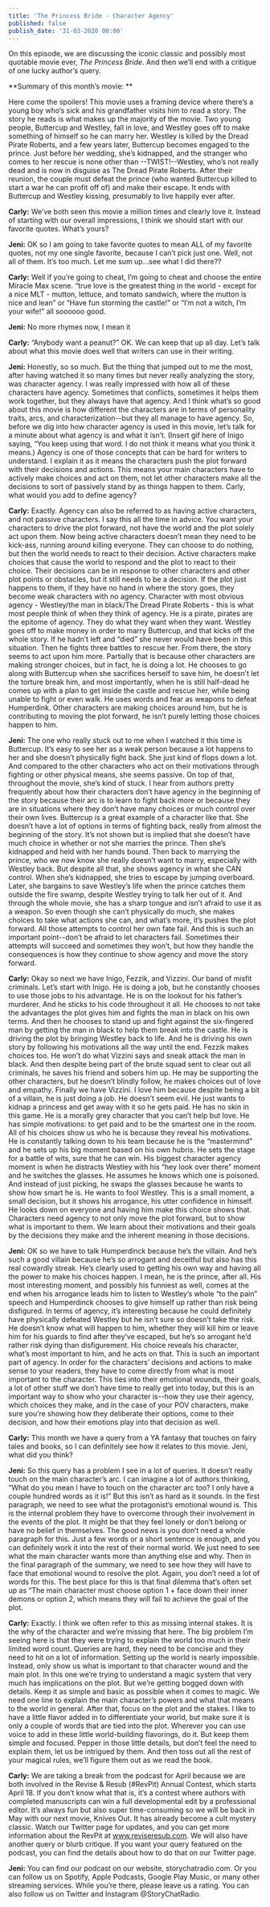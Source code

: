 ```yaml
---
title: 'The Princess Bride - Character Agency'
published: false
publish_date: '31-03-2020 00:00'
---
```


On this episode, we are discussing the iconic classic and possibly most quotable movie ever, _The Princess Bride_. And then we’ll end with a critique of one lucky author’s query. 

**Summary of this month’s movie: **

Here come the spoilers! This movie uses a framing device where there’s a young boy who’s sick and his grandfather visits him to read a story. The story he reads is what makes up the majority of the movie. Two young people, Buttercup and Westley, fall in love, and Westley goes off to make something of himself so he can marry her. Westley is killed by the Dread Pirate Roberts, and a few years later, Buttercup becomes engaged to the prince. Just before her wedding, she’s kidnapped, and the stranger who comes to her rescue is none other than  --TWIST!--Westley, who’s not really dead and is now in disguise as The Dread Pirate Roberts. After their reunion, the couple must defeat the prince (who wanted Buttercup killed to start a war he can profit off of) and make their escape. It ends with Buttercup and Westley kissing, presumably to live happily ever after. 

**Carly:** We’ve both seen this movie a million times and clearly love it. Instead of starting with our overall impressions, I think we should start with our favorite quotes. What’s yours?

**Jeni:** OK so I am going to take favorite quotes to mean ALL of my favorite quotes, not my one single favorite, because I can’t pick just one. Well, not all of them. It’s too much. Let me sum up...see what I did there?? 

**Carly:** Well if you’re going to cheat, I’m going to cheat and choose the entire Miracle Max scene. “true love is the greatest thing in the world - except for a nice MLT - mutton, lettuce, and tomato sandwich, where the mutton is nice and lean” or “Have fun storming the castle!” or “I’m not a witch, I’m your wife!” all soooooo good.  

**Jeni:** No more rhymes now, I mean it

**Carly:** “Anybody want a peanut?” OK. We can keep that up all day. Let’s talk about what this movie does well that writers can use in their writing. 

**Jeni:** Honestly, so so much. But the thing that jumped out to me the most, after having watched it so many times but never really analyzing the story, was character agency. I was really impressed with how all of these characters have agency. Sometimes that conflicts, sometimes it helps them work together, but they always have that agency. And I think what’s so good about this movie is how different the characters are in terms of personality traits, arcs, and characterization--but they all manage to have agency. So, before we dig into how character agency is used in this movie, let’s talk for a minute about what agency is and what it isn’t. (Insert gif here of Inigo saying, “You keep using that word. I do not think it means what you think it means.) Agency is one of those concepts that can be hard for writers to understand. I explain it as it means the characters push the plot forward with their decisions and actions. This means your main characters have to actively make choices and act on them, not let other characters make all the decisions to sort of passively stand by as things happen to them. Carly, what would you add to define agency? 

**Carly:** Exactly. Agency can also be referred to as having active characters, and not passive characters. I say this all the time in advice. You want your characters to drive the plot forward, not have the world and the plot solely act upon them. Now being active characters doesn’t mean they need to be kick-ass, running around killing everyone. They can choose to do nothing, but then the world needs to react to their decision. Active characters make choices that cause the world to respond and the plot to react to their choice. Their decisions can be in response to other characters and other plot points or obstacles, but it still needs to be a decision. If the plot just happens to them, if they have no hand in where the story goes, they become weak characters with no agency. Character with most obvious agency - Westley/the man in black/The Dread Pirate Roberts - this is what most people think of when they think of agency. He is a pirate, pirates are the epitome of agency. They do what they want when they want. Westley goes off to make money in order to marry Buttercup, and that kicks off the whole story. If he hadn’t left and “died” she never would have been in this situation. Then he fights three battles to rescue her. From there, the story seems to act upon him more. Partially that is because other characters are making stronger choices, but in fact, he is doing a lot. He chooses to go along with Buttercup when she sacrifices herself to save him, he doesn’t let the torture break him, and most importantly, when he is still half-dead he comes up with a plan to get inside the castle and rescue her, while being unable to fight or even walk. He uses words and fear as weapons to defeat Humperdink. Other characters are making choices around him, but he is contributing to moving the plot forward, he isn’t purely letting those choices happen to him.

**Jeni:** The one who really stuck out to me when I watched it this time is Buttercup. It’s easy to see her as a weak person because a lot happens to her and she doesn’t physically fight back. She just kind of flops down a lot. And compared to the other characters who act on their motivations through fighting or other physical means, she seems passive. On top of that, throughout the movie, she’s kind of stuck. I hear from authors pretty frequently about how their characters don’t have agency in the beginning of the story because their arc is to learn to fight back more or because they are in situations where they don’t have many choices or much control over their own lives. Buttercup is a great example of a character like that. She doesn’t have a lot of options in terms of fighting back, really from almost the beginning of the story. It’s not shown but is implied that she doesn’t have much choice in whether or not she marries the prince. Then she’s kidnapped and held with her hands bound. Then back to marrying the prince, who we now know she really doesn’t want to marry, especially with Westley back. But despite all that, she shows agency in what she CAN control. When she’s kidnapped, she tries to escape by jumping overboard. Later, she bargains to save Westley’s life when the prince catches them outside the fire swamp, despite Westley trying to talk her out of it. And through the whole movie, she has a sharp tongue and isn’t afraid to use it as a weapon. So even though she can’t physically do much, she makes choices to take what actions she can, and what’s more, it’s pushes the plot forward. All those attempts to control her own fate fail. And this is such an important point--don’t be afraid to let characters fail. Sometimes their attempts will succeed and sometimes they won’t, but how they handle the consequences is how they continue to show agency and move the story forward. 

**Carly:** Okay so next we have Inigo, Fezzik, and Vizzini. Our band of misfit criminals. Let’s start with Inigo. He is doing a job, but he constantly chooses to use those jobs to his advantage. He is on the lookout for his father’s murderer. And he sticks to his code throughout it all. He chooses to not take the advantages the plot gives him and fights the man in black on his own terms. And then he chooses to stand up and fight against the six-fingered man by getting the man in black to help them break into the castle. He is driving the plot by bringing Westley back to life. And he is driving his own story by following his motivations all the way until the end. Fezzik makes choices too. He won’t do what Vizzini says and sneak attack the man in black. And then despite being part of the brute squad sent to clear out all criminals, he saves his friend and sobers him up. He may be supporting the other characters, but he doesn’t blindly follow, he makes choices out of love and empathy. Finally we have Vizzini. I love him because despite being a bit of a villain, he is just doing a job. He doesn’t seem evil. He just wants to kidnap a princess and get away with it so he gets paid. He has no skin in this game. He is a morally grey character that you can’t help but love. He has simple motivations: to get paid and to be the smartest one in the room. All of his choices show us who he is because they reveal his motivations. He is constantly talking down to his team because he is the “mastermind” and he sets up his big moment based on his own hubris. He sets the stage for a battle of wits, sure that he can win. His biggest character agency moment is when he distracts Westley with his “hey look over there” moment and he switches the glasses. He assumes he knows which one is poisoned. And instead of just picking, he swaps the glasses because he wants to show how smart he is. He wants to fool Westley.  This is a small moment, a small decision, but it shows his arrogance, his utter confidence in himself. He looks down on everyone and having him make this choice shows that. Characters need agency to not only move the plot forward, but to show what is important to them. We learn about their motivations and their goals by the decisions they make and the inherent meaning in those decisions.

**Jeni:** OK so we have to talk Humperdinck because he’s the villain. And he’s such a good villain because he’s so arrogant and deceitful but also has this real cowardly streak. He’s clearly used to getting his own way and having all the power to make his choices happen. I mean, he is the prince, after all. His most interesting moment, and possibly his funniest as well, comes at the end when his arrogance leads him to listen to Westley’s whole “to the pain” speech and Humperdinck chooses to give himself up rather than risk being disfigured. In terms of agency, it’s interesting because he could definitely have physically defeated Westley but he isn’t sure so doesn’t take the risk. He doesn’t know what will happen to him, whether they will kill him or leave him for his guards to find after they’ve escaped, but he’s so arrogant he’d rather risk dying than disfigurement. His choice reveals his character, what’s most important to him, and he acts on that. This is such an important part of agency. In order for the characters’ decisions and actions to make sense to your readers, they have to come directly from what is most important to the character. This ties into their emotional wounds, their goals, a lot of other stuff we don’t have time to really get into today, but this is an important way to show who your character is--how they use their agency, which choices they make, and in the case of your POV characters, make sure you’re showing how they deliberate their options, come to their decision, and how their emotions play into that decision as well. 

**Carly:** This month we have a query from a YA fantasy that touches on fairy tales and books, so I can definitely see how it relates to this movie. Jeni, what did you think? 

**Jeni:** So this query has a problem I see in a lot of queries. It doesn’t really touch on the main character’s arc. I can imagine a lot of authors thinking, “What do you mean I have to touch on the character arc too? I only have a couple hundred words as it is!” But this isn’t as hard as it sounds. In the first paragraph, we need to see what the protagonist’s emotional wound is. This is the internal problem they have to overcome through their involvement in the events of the plot. It might be that they feel lonely or don’t belong or have no belief in themselves. The good news is you don’t need a whole paragraph for this. Just a few words or a short sentence is enough, and you can definitely work it into the rest of their normal world. We just need to see what the main character wants more than anything else and why. Then in the final paragraph of the summary, we need to see how they will have to face that emotional wound to resolve the plot. Again, you don’t need a lot of words for this. The best place for this is that final dilemma that’s often set up as “The main character must choose option 1 + face down their inner demons or option 2, which means they will fail to achieve the goal of the plot. 

**Carly:** Exactly. I think we often refer to this as missing internal stakes. It is the why of the character and we’re missing that here. The big problem I’m seeing here is that they were trying to explain the world too much in their limited word count. Queries are hard, they need to be concise and they need to hit on a lot of information. Setting up the world is nearly impossible. Instead, only show us what is important to that character wound and the main plot. In this one we’re trying to understand a magic system that very much has implications on the plot. But we’re getting bogged down with details. Keep it as simple and basic as possible when it comes to magic. We need one line to explain the main character’s powers and what that means to the world in general. After that, focus on the plot and the stakes. I like to have a little flavor added in to differentiate your world, but make sure it is only a couple of words that are tied into the plot. Wherever you can use voice to add in these little world-building flavorings, do it. But keep them simple and focused. Pepper in those little details, but don’t feel the need to explain them, let us be intrigued by them. And then toss out all the rest of your magical rules, we’ll figure them out as we read the book. 


**Carly:** We are taking a break from the podcast for April because we are both involved in the Revise & Resub (#RevPit) Annual Contest, which starts April 18. If you don’t know what that is, it’s a contest where authors with completed manuscripts can win a full developmental edit by a professional editor. It’s always fun but also super time-consuming so we will be back in May with our next movie, Knives Out. It has already become a cult mystery classic. Watch our Twitter page for updates, and you can get more information about the RevPit at www.reviseresub.com. We will also have another query or blurb critique. If you want your query featured on the podcast, you can find the details about how to do that on our Twitter page. 

**Jeni:** You can find our podcast on our website, storychatradio.com. Or you can follow us on Spotify, Apple Podcasts, Google Play Music, or many other streaming services. While you’re there, please leave us a rating. You can also follow us on Twitter and Instagram @StoryChatRadio.
